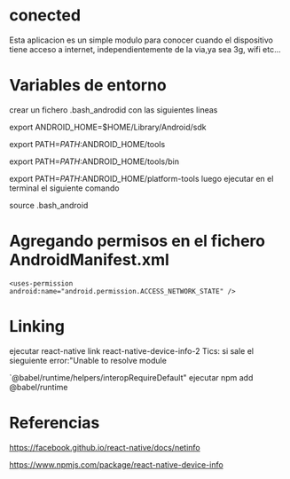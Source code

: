 # conected
Esta aplicacion es un simple modulo para conocer cuando el dispositivo tiene acceso a internet, independientemente de la via,ya sea 3g, wifi etc...
# Variables de entorno
crear un fichero .bash_androdid con las siguientes lineas

export ANDROID_HOME=$HOME/Library/Android/sdk

export PATH=$PATH:$ANDROID_HOME/tools

export PATH=$PATH:$ANDROID_HOME/tools/bin

export PATH=$PATH:$ANDROID_HOME/platform-tools
luego ejecutar en el terminal el siguiente comando

source .bash_android
# Agregando permisos en el fichero AndroidManifest.xml

    <uses-permission android:name="android.permission.ACCESS_NETWORK_STATE" />


# Linking 
ejecutar react-native link react-native-device-info-2
Tics:  si sale el sieguiente error:"Unable to resolve module 

`@babel/runtime/helpers/interopRequireDefault" 
ejecutar npm add @babel/runtime
# Referencias
https://facebook.github.io/react-native/docs/netinfo

https://www.npmjs.com/package/react-native-device-info
